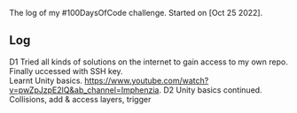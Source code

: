 The log of my #100DaysOfCode challenge. Started on [Oct 25 2022].

## Log

D1 Tried all kinds of solutions on the internet to gain access to my own repo. Finally uccessed with SSH key.  
     Learnt Unity basics. https://www.youtube.com/watch?v=pwZpJzpE2lQ&ab_channel=Imphenzia. 
D2 Unity basics continued. Collisions, add & access layers, trigger


